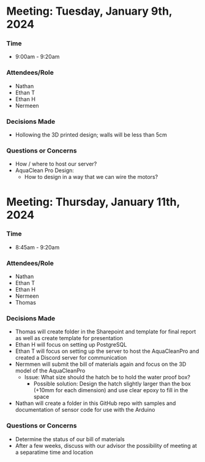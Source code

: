 # Meeting: Tuesday, January 9th, 2024
### Time
- 9:00am - 9:20am
### Attendees/Role
- Nathan
- Ethan T
- Ethan H
- Nermeen
### Decisions Made
- Hollowing the 3D printed design; walls will be less than 5cm
### Questions or Concerns
- How / where to host our server?
- AquaClean Pro Design:
    - How to design in a way that we can wire the motors?

# Meeting: Thursday, January 11th, 2024
### Time
- 8:45am - 9:20am
### Attendees/Role
- Nathan
- Ethan T
- Ethan H
- Nermeen
- Thomas
### Decisions Made
- Thomas will create folder in the Sharepoint and template for final report as well as create template for presentation
- Ethan H will focus on setting up PostgreSQL
- Ethan T will focus on setting up the server to host the AquaCleanPro and created a Discord server for communication
- Nermmen will submit the bill of materials again and focus on the 3D model of the AquaCleanPro
    - Issue: What size should the hatch be to hold the water proof box?
        - Possible solution: Design the hatch slightly larger than the box (+10mm for each dimension) and use clear epoxy to fill in the space
- Nathan will create a folder in this GitHub repo with samples and documentation of sensor code for use with the Arduino
### Questions or Concerns
- Determine the status of our bill of materials
- After a few weeks, discuss with our advisor the possibility of meeting at a separatime time and location